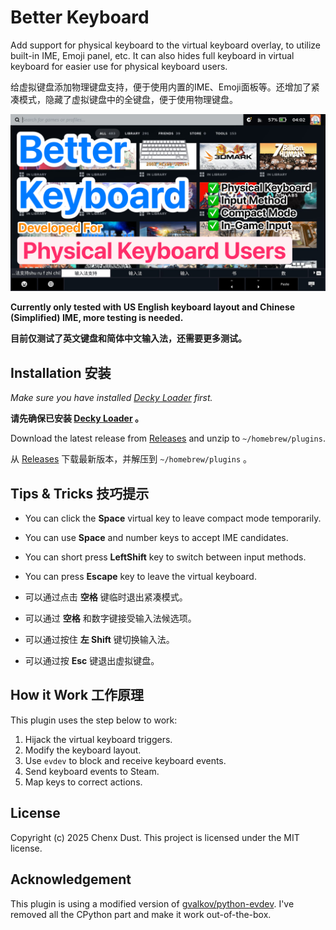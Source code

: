 # Better Keyboard

Add support for physical keyboard to the virtual keyboard overlay, to utilize built-in IME, Emoji panel, etc. It can also hides full keyboard in virtual keyboard for easier use for physical keyboard users.

给虚拟键盘添加物理键盘支持，便于使用内置的IME、Emoji面板等。还增加了紧凑模式，隐藏了虚拟键盘中的全键盘，便于使用物理键盘。

![Screenshot](logo.jpg)

**Currently only tested with US English keyboard layout and Chinese (Simplified) IME, more testing is needed.**

**目前仅测试了英文键盘和简体中文输入法，还需要更多测试。**

## Installation 安装

*Make sure you have installed [Decky Loader](https://github.com/SteamDeckHomebrew/decky-loader) first.*

**请先确保已安装 [Decky Loader](https://github.com/SteamDeckHomebrew/decky-loader) 。**

Download the latest release from [Releases](https://github.com/chenx-dust/BetterKeyboard/releases/latest) and unzip to `~/homebrew/plugins`.

从 [Releases](https://github.com/chenx-dust/BetterKeyboard/releases/latest) 下载最新版本，并解压到 `~/homebrew/plugins` 。

## Tips & Tricks 技巧提示

- You can click the **Space** virtual key to leave compact mode temporarily.
- You can use **Space** and number keys to accept IME candidates.
- You can short press **LeftShift** key to switch between input methods.
- You can press **Escape** key to leave the virtual keyboard.

- 可以通过点击 **空格** 键临时退出紧凑模式。
- 可以通过 **空格** 和数字键接受输入法候选项。
- 可以通过按住 **左 Shift** 键切换输入法。
- 可以通过按 **Esc** 键退出虚拟键盘。

## How it Work 工作原理

This plugin uses the step below to work:

1. Hijack the virtual keyboard triggers.
2. Modify the keyboard layout.
3. Use `evdev` to block and receive keyboard events.
4. Send keyboard events to Steam.
5. Map keys to correct actions.

## License

Copyright (c) 2025 Chenx Dust. This project is licensed under the MIT license.

## Acknowledgement

This plugin is using a modified version of [gvalkov/python-evdev](https://github.com/gvalkov/python-evdev). I've removed all the CPython part and make it work out-of-the-box.
